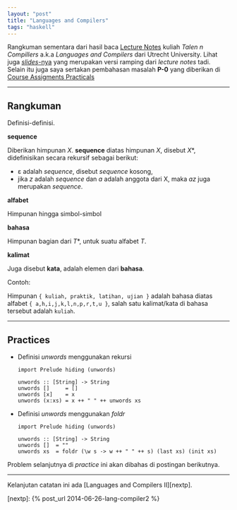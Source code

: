 ```yaml
---
layout: "post"
title: "Languages and Compilers"
tags: "haskell"
---
```


Rangkuman sementara dari hasil baca [Lecture Notes][lnotes] kuliah *Talen n
Compillers* a.k.a *Languages and Compilers* dari Utrecht University. Lihat
juga [*slides*-nya][lslides] yang merupakan versi ramping dari *lecture
notes* tadi. Selain itu juga saya sertakan pembahasan masalah **P-0** yang
diberikan di [Course Assigments Practicals][lpracticals]

------

## Rangkuman

Definisi-definisi.

**sequence**

Diberikan himpunan *X*. **sequence** diatas himpunan *X*, disebut *X*\*,
didefinisikan secara rekursif sebagai berikut:

- ε adalah *sequence*, disebut *sequence* kosong,
- jika *z* adalah *sequence* dan *a* adalah anggota dari X, maka *az* juga
  merupakan *sequence*.

**alfabet**

Himpunan hingga simbol-simbol

**bahasa**

Himpunan bagian dari *T*\*, untuk suatu alfabet *T*.

**kalimat**

Juga disebut **kata**, adalah elemen dari **bahasa**.

Contoh:

Himpunan `{ kuliah, praktik, latihan, ujian }` adalah bahasa diatas alfabet
`{ a,h,i,j,k,l,n,p,r,t,u }`, salah satu kalimat/kata di bahasa tersebut
adalah `kuliah`.

----

## Practices

- Definisi *unwords* menggunakan rekursi

      import Prelude hiding (unwords)

      unwords :: [String] -> String
      unwords []     = []
      unwords [x]    = x
      unwords (x:xs) = x ++ " " ++ unwords xs

- Definisi *unwords* menggunakan *foldr*

      import Prelude hiding (unwords)

      unwords :: [String] -> String
      unwords []  = ""
      unwords xs  = foldr (\w s -> w ++ " " ++ s) (last xs) (init xs)

Problem selanjutnya di *practice* ini akan dibahas di postingan berikutnya.

----

Kelanjutan catatan ini ada [Languages and Compilers II][nextp].


[lnotes]: http://www.cs.uu.nl/wiki/TC/CourseMaterials#Lecture_Notes
[lslides]: http://www.cs.uu.nl/wiki/TC/CourseMaterials#Slides
[lpracticals]: http://www.cs.uu.nl/wiki/TC/CourseAssignments#Practicals
[nextp]: {% post_url 2014-06-26-lang-compiler2 %}
